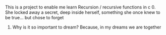 This is a project to enable me learn Recursion / recursive functions in c
0. She locked away a secret, deep inside herself, something she once knew to be true... but chose to forget
1. Why is it so important to dream? Because, in my dreams we are together
